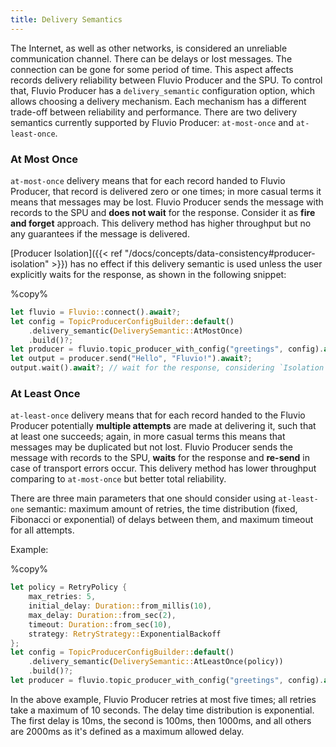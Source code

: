 ```yaml
---
title: Delivery Semantics
---
```

The Internet, as well as other networks, is considered an unreliable communication channel. There can be delays or lost messages.
The connection can be gone for some period of time. This aspect affects records delivery reliability between Fluvio Producer and the SPU.
To control that, Fluvio Producer has a `delivery_semantic` configuration option, which allows choosing a delivery mechanism. Each mechanism has
a different trade-off between reliability and performance. There are two delivery semantics currently supported by Fluvio Producer:
`at-most-once` and `at-least-once`.

### At Most Once
`at-most-once` delivery means that for each record handed to Fluvio Producer, that record is delivered zero or one times;
in more casual terms it means that messages may be lost. Fluvio Producer sends the message with records to the SPU and **does not
wait** for the response. Consider it as **fire and forget** approach. This delivery method has higher throughput but no
any guarantees if the message is delivered.


[Producer Isolation]({{< ref "/docs/concepts/data-consistency#producer-isolation" >}}) has no effect if this delivery
semantic is used unless the user explicitly waits for the response, as shown in the following snippet:

%copy%
```rust
let fluvio = Fluvio::connect().await?;
let config = TopicProducerConfigBuilder::default()
    .delivery_semantic(DeliverySemantic::AtMostOnce)
    .build()?;
let producer = fluvio.topic_producer_with_config("greetings", config).await?;
let output = producer.send("Hello", "Fluvio!").await?;
output.wait().await?; // wait for the response, considering `Isolation` as well
```


### At Least Once
`at-least-once` delivery means that for each record handed to the Fluvio Producer potentially **multiple attempts** are made
at delivering it, such that at least one succeeds; again, in more casual terms this means that messages may be duplicated
but not lost. Fluvio Producer sends the message with records to the SPU, **waits** for the response and **re-send** in case of
transport errors occur. This delivery method has lower throughput comparing to `at-most-once` but better total reliability.


There are three main parameters that one should consider using `at-least-one` semantic: maximum amount of retries, the time
distribution (fixed, Fibonacci or exponential) of delays between them, and maximum timeout for all attempts.

Example:

%copy%
```rust
let policy = RetryPolicy {
    max_retries: 5,
    initial_delay: Duration::from_millis(10),
    max_delay: Duration::from_sec(2),
    timeout: Duration::from_sec(10),
    strategy: RetryStrategy::ExponentialBackoff
};
let config = TopicProducerConfigBuilder::default()
    .delivery_semantic(DeliverySemantic::AtLeastOnce(policy))
    .build()?;
let producer = fluvio.topic_producer_with_config("greetings", config).await?;
```
In the above example, Fluvio Producer retries at most five times; all retries take a maximum of 10 seconds. The delay time distribution
is exponential. The first delay is 10ms, the second is 100ms, then 1000ms, and all others are 2000ms as it's defined as a maximum allowed delay.
